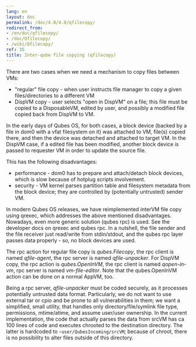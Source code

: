 ```yaml
---
lang: en
layout: doc
permalink: /doc/4.0/4.0/qfilecopy/
redirect_from:
- /en/doc/qfilecopy/
- /doc/Qfilecopy/
- /wiki/Qfilecopy/
ref: 35
title: Inter-qube file copying (qfilecopy)
---
```


There are two cases when we need a mechanism to copy files between VMs:

- "regular" file copy - when user instructs file manager to copy a given files/directories to a different VM
- DispVM copy - user selects "open in DispVM" on a file; this file must be copied to a DisposableVM, edited by user, and possibly a modified file copied back from DispVM to VM.

In the early days of Qubes OS, for both cases, a block device (backed by a file in dom0 with a vfat filesystem on it) was attached to VM, file(s) copied there, and then the device was detached and attached to target VM. In the DispVM case, if a edited file has been modified, another block device is passed to requester VM in order to update the source file.

This has the following disadvantages:

- performance - dom0 has to prepare and attach/detach block devices, which is slow because of hotplug scripts involvement.
- security - VM kernel parses partition table and filesystem metadata from the block device; they are controlled by (potentially untrusted) sender VM.

In modern Qubes OS releases, we have reimplemented interVM file copy using qrexec, which addresses the above mentioned disadvantages. Nowadays, even more generic solution (qubes rpc) is used. See the developer docs on qrexec and qubes rpc. In a nutshell, the file sender and the file receiver just read/write from stdin/stdout, and the qubes rpc layer passes data properly - so, no block devices are used.

The rpc action for regular file copy is *qubes.Filecopy*, the rpc client is named *qfile-agent*, the rpc server is named *qfile-unpacker*. For DispVM copy, the rpc action is *qubes.OpenInVM*, the rpc client is named *qopen-in-vm*, rpc server is named *vm-file-editor*. Note that the qubes.OpenInVM action can be done on a normal AppVM, too.

Being a rpc server, *qfile-unpacker* must be coded securely, as it processes potentially untrusted data format. Particularly, we do not want to use external tar or cpio and be prone to all vulnerabilities in them; we want a simplified, small utility, that handles only directory/file/symlink file type, permissions, mtime/atime, and assume user/user ownership. In the current implementation, the code that actually parses the data from srcVM has ca 100 lines of code and executes chrooted to the destination directory. The latter is hardcoded to `~user/QubesIncoming/srcVM`; because of chroot, there is no possibility to alter files outside of this directory.
